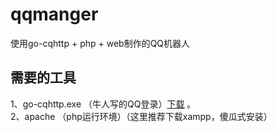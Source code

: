 # qqmanger
使用go-cqhttp + php + web制作的QQ机器人  
  
## **需要的工具**  
1、go-cqhttp.exe （牛人写的QQ登录）<a href="https://github.com/Mrs4s/go-cqhttp/releases">下载</a> 。  
2、apache （php运行环境）（这里推荐下载xampp，傻瓜式安装）  
 
